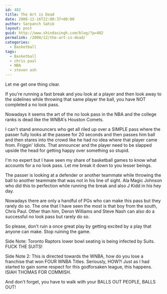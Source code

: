 ```yaml
---
id: 482
title: The Art is Dead
date: 2008-12-16T22:00:37+00:00
author: Sarpanch Sahib
layout: post
guid: http://www.shindasingh.com/blog/?p=482
permalink: /2008/12/the-art-is-dead/
categories:
  - Basketball
tags:
  - Basketball
  - chris paul
  - NBA
  - steven ash
---
```

Let me get one thing clear.

If you're running a fast break and you look at a player and then look away to the sidelines while throwing that same player the ball, you have NOT completed a no look pass.

Nowadays it seems the art of the no look pass in the NBA and the college ranks is dead like the WNBA's Houston Comets.

I can't stand announcers who get all riled up over a SIMPLE pass where the passer fully looks at the passee for 20 seconds and then passes him ball and then stares into the crowd like he had no idea where that player came from. Friggin' Idiots. That announcer and the player need to be slapped upside the head for getting happy over something so stupid.

I'm no expert but I have seen my share of basketball games to know what accounts for a no look pass. Let me break it down to you lesser beings.

The passer is looking at a defender or another teammate while throwing the ball to another teammate that was not in his line of sight. Ala Magic Johnson who did this to perfection while running the break and also J Kidd in his hey day.

Nowadays there are only a handful of PGs who can make this pass but they rarely do so. The one that I have seen the most is that boy from the south, Chris Paul. Other than him, Deron Williams and Steve Nash can also do a successful no look pass but rarely do so.

So please, don't ruin a once great play by getting excited by a play that anyone can make. Stop ruining the game.

Side Note: Toronto Raptors lower bowl seating is being infected by Suits. FUCK THE SUITS!

Side Note 2: This is directed towards the WNBA, how do you lose a franchise that won FOUR WNBA Titles. Seriously, HOW?! Just as I had started to gain some respect for this godforsaken league, this happens. ISIAH THOMAS FOR COMMISH.

And don't forget, you have to walk with your BALLS OUT PEOPLE, BALLS OUT!
